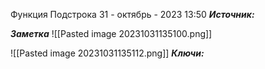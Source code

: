 
Функция Подстрока
 31 - октябрь - 2023  13:50 
***Источник:*** 

***Заметка*** 
![[Pasted image 20231031135100.png]]

![[Pasted image 20231031135112.png]]
***Ключи:*** 